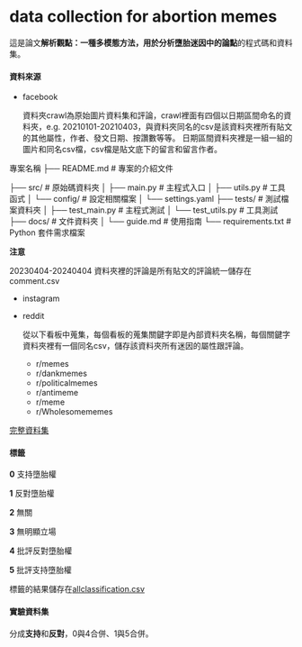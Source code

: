 # data collection for abortion memes
這是論文**解析觀點：一種多模態方法，用於分析墮胎迷因中的論點**的程式碼和資料集。

#### 資料來源
* facebook

  資料夾crawl為原始圖片資料集和評論，crawl裡面有四個以日期區間命名的資料夾，e.g. 20210101-20210403，與資料夾同名的csv是該資料夾裡所有貼文的其他屬性，作者、發文日期、按讚數等等。
日期區間資料夾裡是一組一組的圖片和同名csv檔，csv檔是貼文底下的留言和留言作者。

專案名稱
├── README.md          # 專案的介紹文件

├── src/               # 原始碼資料夾
│   ├── main.py        # 主程式入口
│   ├── utils.py       # 工具函式
│   └── config/        # 設定相關檔案
│       └── settings.yaml
├── tests/             # 測試檔案資料夾
│   ├── test_main.py   # 主程式測試
│   └── test_utils.py  # 工具測試
├── docs/              # 文件資料夾
│   └── guide.md       # 使用指南
└── requirements.txt   # Python 套件需求檔案


  **注意**

  20230404-20240404 資料夾裡的評論是所有貼文的評論統一儲存在comment.csv
* instagram
* reddit

  從以下看板中蒐集，每個看板的蒐集關鍵字即是內部資料夾名稱，每個關鍵字資料夾裡有一個同名csv，儲存該資料夾所有迷因的屬性跟評論。
  * r/memes
  * r/dankmemes
  * r/politicalmemes
  * r/antimeme
  * r/meme
  * r/Wholesomememes

 [完整資料集](<https://drive.google.com/drive/folders/1U17i1n4X1wwCJUmg5FUBimTgtP9hIXQ4?usp=sharing>)

#### 標籤
**0** 支持墮胎權

**1** 反對墮胎權

**2** 無關

**3** 無明顯立場

**4** 批評反對墮胎權

**5** 批評支持墮胎權

標籤的結果儲存在[allclassification.csv](allclassification.csv)

#### 實驗資料集
分成**支持**和**反對**，0與4合併、1與5合併。

